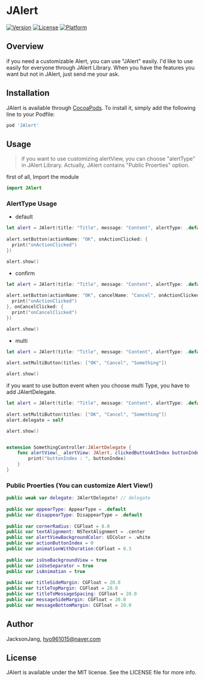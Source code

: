 # JAlert

[![Version](https://img.shields.io/cocoapods/v/JAlert.svg?style=flat)](https://cocoapods.org/pods/JAlert)
[![License](https://img.shields.io/cocoapods/l/JAlert.svg?style=flat)](https://cocoapods.org/pods/JAlert)
[![Platform](https://img.shields.io/cocoapods/p/JAlert.svg?style=flat)](https://cocoapods.org/pods/JAlert)

## Overview

if you need a customizable Alert, you can use "JAlert" easily.
I'd like to use easily for everyone through JAlert Library. 
When you have the features you want but not in JAlert, just send me your ask.

## Installation

JAlert is available through [CocoaPods](https://cocoapods.org). To install
it, simply add the following line to your Podfile:

```ruby
pod 'JAlert'
```

## Usage

> if you want to use customizing alertView, you can choose "alertType" in JAlert Library.
> Actually, JAlert contains "Public Proerties" option.

first of all, Import the module

```swift
import JAlert
```

### AlertType Usage

* default
```swift
let alert = JAlert(title: "Title", message: "Content", alertType: .default)
  
alert.setButton(actionName: "OK", onActionClicked: {
  print("onActionClicked")
})

alert.show()
```

* confirm
```swift
let alert = JAlert(title: "Title", message: "Content", alertType: .default)
  
alert.setButton(actionName: "OK", cancelName: "Cancel", onActionClicked: {
  print("onActionClicked")
}, onCancelClicked: {
  print("onCancelClicked")
})

alert.show()
```

* multi
```swift
let alert = JAlert(title: "Title", message: "Content", alertType: .default)
  
alert.setMultiButton(titles: ["OK", "Cancel", "Something"])

alert.show()
```

if you want to use button event when you choose multi Type, you have to add JAlertDelegate.

```swift
let alert = JAlert(title: "Title", message: "Content", alertType: .default)
  
alert.setMultiButton(titles: ["OK", "Cancel", "Something"])
alert.delegate = self

alert.show()


extension SomethingController:JAlertDelegate {
    func alertView(_ alertView: JAlert, clickedButtonAtIndex buttonIndex: Int) {
        print("buttonIndex : ", buttonIndex)
    }
}
```

### Public Proerties (You can customize Alert View!)
```swift
public weak var delegate: JAlertDelegate? // delegate
    
public var appearType: AppearType = .default
public var disappearType: DisappearType = .default
    
public var cornerRadius: CGFloat = 8.0
public var textAlignment: NSTextAlignment = .center
public var alertViewBackgroundColor: UIColor = .white
public var actionButtonIndex = 0
public var animationWithDuration:CGFloat = 0.3
  
public var isUseBackgroundView = true
public var isUseSeparator = true
public var isAnimation = true
    
public var titleSideMargin: CGFloat = 20.0
public var titleTopMargin: CGFloat = 20.0
public var titleToMessageSpacing: CGFloat = 20.0
public var messageSideMargin: CGFloat = 20.0
public var messageBottomMargin: CGFloat = 20.0
```
## Author

JacksonJang, hyo961015@naver.com

## License

JAlert is available under the MIT license. See the LICENSE file for more info.



